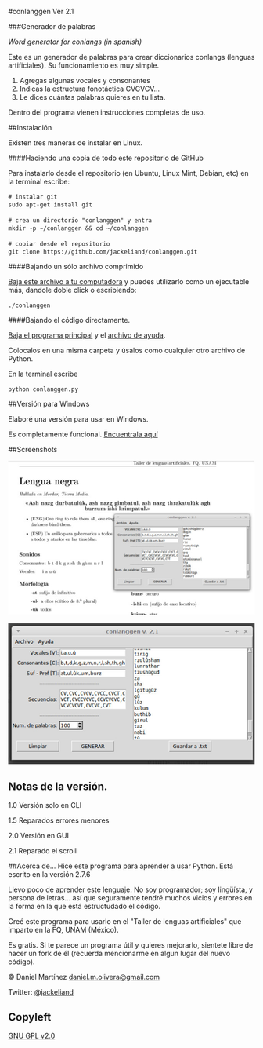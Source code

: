 #conlanggen Ver 2.1


###Generador de palabras


*Word generator for conlangs (in spanish)*

Este es un generador de palabras para crear diccionarios conlangs (lenguas artificiales).
Su funcionamiento es muy simple.

1. Agregas algunas vocales y consonantes
2. Indicas la estructura fonotáctica CVCVCV...
3. Le dices cuántas palabras quieres en tu lista.

Dentro del programa vienen instrucciones completas de uso.

##Instalación

Existen tres maneras de instalar en Linux.

####Haciendo una copia de todo este repositorio de GitHub

Para instalarlo desde el repositorio (en Ubuntu, Linux Mint, Debian, etc) en la terminal escribe:

    # instalar git
    sudo apt-get install git

    # crea un directorio "conlanggen" y entra
    mkdir -p ~/conlanggen && cd ~/conlanggen

    # copiar desde el repositorio
    git clone https://github.com/jackeliand/conlanggen.git

####Bajando un sólo archivo comprimido

[Baja este archivo a tu computadora](https://github.com/jackeliand/conlanggen/raw/master/conlanggen) y puedes utilizarlo como un ejecutable más, dandole doble click o escribiendo:

    ./conlanggen
    
####Bajando el código directamente.

[Baja el programa principal](https://github.com/jackeliand/conlanggen/raw/master/conlanggen.py) y el [archivo de ayuda](https://github.com/jackeliand/conlanggen/raw/master/info.py). 

Colocalos en una misma carpeta y úsalos como cualquier otro archivo de Python. 

En la terminal escribe

    python conlanggen.py
    
##Versión para Windows

Elaboré una versión para usar en Windows.

Es completamente funcional. [Encuentrala aquí](https://github.com/jackeliand/conlanggen/tree/master/Win)

##Screenshots

![Lengua negra](/screenshots/01.jpg)

![conlanggen 2.1](/screenshots/02.jpg)


## Notas de la versión.

1.0 Versión solo en CLI

1.5 Reparados errores menores

2.0 Versión en GUI

2.1 Reparado el scroll

##Acerca de...
Hice este programa para aprender a usar Python. 
Está escrito en la versión 2.7.6

Llevo poco de aprender este lenguaje. No soy programador; soy lingüísta, y persona de letras... así que seguramente tendré muchos vicios y errores en la forma en la que está estructudado el código.

Creé este programa para usarlo en el "Taller de lenguas artificiales" que imparto en la FQ, UNAM (México).

Es gratis.
Si te parece un programa útil y quieres mejorarlo, sientete libre de hacer un fork de él (recuerda mencionarme en algun lugar del nuevo código).

&copy; Daniel Martínez <daniel.m.olivera@gmail.com>

Twitter: [@jackeliand](http://twitter.com/JackEliand)

## Copyleft

[GNU GPL v2.0](http://www.gnu.org/licenses/gpl-2.0.txt)
